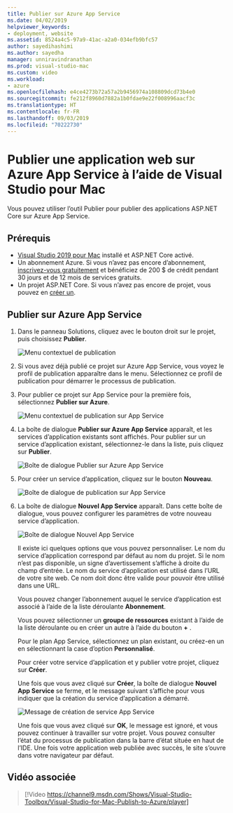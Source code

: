 ```yaml
---
title: Publier sur Azure App Service
ms.date: 04/02/2019
helpviewer_keywords:
- deployment, website
ms.assetid: 8524a4c5-97a9-41ac-a2a0-034efb9bfc57
author: sayedihashimi
ms.author: sayedha
manager: unniravindranathan
ms.prod: visual-studio-mac
ms.custom: video
ms.workload:
- azure
ms.openlocfilehash: e4ce4273b72a57a2b9456974a108809dcd73b4e0
ms.sourcegitcommit: fe212f8960d7882a1b0fdae9e22f008996aacf3c
ms.translationtype: HT
ms.contentlocale: fr-FR
ms.lasthandoff: 09/03/2019
ms.locfileid: "70222730"
---
```

# <a name="publish-a-web-app-to-azure-app-service-using-visual-studio-for-mac"></a>Publier une application web sur Azure App Service à l’aide de Visual Studio pour Mac

Vous pouvez utiliser l’outil Publier pour publier des applications ASP.NET Core sur Azure App Service.

## <a name="prerequisites"></a>Prérequis

- [Visual Studio 2019 pour Mac](https://visualstudio.microsoft.com/downloads/?utm_medium=microsoft&utm_source=docs.microsoft.com&utm_campaign=inline+link&utm_content=download+vs4mac2019) installé et ASP.NET Core activé.
- Un abonnement Azure. Si vous n’avez pas encore d’abonnement, [inscrivez-vous gratuitement](https://azure.microsoft.com/free/dotnet/) et bénéficiez de 200 $ de crédit pendant 30 jours et de 12 mois de services gratuits.
- Un projet ASP.NET Core. Si vous n’avez pas encore de projet, vous pouvez en [créer un](~/create-new-projects.md).

## <a name="publish-to-azure-app-service"></a>Publier sur Azure App Service

 1. Dans le panneau Solutions, cliquez avec le bouton droit sur le projet, puis choisissez **Publier**.

    ![Menu contextuel de publication](media/publish-context-menu.png)

 2. Si vous avez déjà publié ce projet sur Azure App Service, vous voyez le profil de publication apparaître dans le menu. Sélectionnez ce profil de publication pour démarrer le processus de publication.

 3. Pour publier ce projet sur App Service pour la première fois, sélectionnez **Publier sur Azure**.

    ![Menu contextuel de publication sur App Service](media/publish-to-azure-context-menu.png)

 4. La boîte de dialogue **Publier sur Azure App Service** apparaît, et les services d’application existants sont affichés. Pour publier sur un service d’application existant, sélectionnez-le dans la liste, puis cliquez sur **Publier**.

    ![Boîte de dialogue Publier sur Azure App Service](media/publish-to-app-service-dialog.png)

 5. Pour créer un service d’application, cliquez sur le bouton **Nouveau**.

    ![Boîte de dialogue de publication sur App Service](media/publish-to-app-service-dialog-new-selected.png)

 6. La boîte de dialogue **Nouvel App Service** apparaît. Dans cette boîte de dialogue, vous pouvez configurer les paramètres de votre nouveau service d’application.

    ![Boîte de dialogue Nouvel App Service](media/publish-new-app-service.png)

    Il existe ici quelques options que vous pouvez personnaliser. Le nom du service d’application correspond par défaut au nom du projet. Si le nom n’est pas disponible, un signe d’avertissement s’affiche à droite du champ d’entrée. Le nom du service d’application est utilisé dans l’URL de votre site web. Ce nom doit donc être valide pour pouvoir être utilisé dans une URL.

    Vous pouvez changer l’abonnement auquel le service d’application est associé à l’aide de la liste déroulante **Abonnement**.

    Vous pouvez sélectionner un **groupe de ressources** existant à l’aide de la liste déroulante ou en créer un autre à l’aide du bouton **+** .

    Pour le plan App Service, sélectionnez un plan existant, ou créez-en un en sélectionnant la case d’option **Personnalisé**.

    Pour créer votre service d’application et y publier votre projet, cliquez sur **Créer**.

    Une fois que vous avez cliqué sur **Créer**, la boîte de dialogue **Nouvel App Service** se ferme, et le message suivant s’affiche pour vous indiquer que la création du service d’application a démarré.

      ![Message de création de service App Service](media/publish-create-app-service-message.png)

    Une fois que vous avez cliqué sur **OK**, le message est ignoré, et vous pouvez continuer à travailler sur votre projet. Vous pouvez consulter l’état du processus de publication dans la barre d’état située en haut de l’IDE. Une fois votre application web publiée avec succès, le site s’ouvre dans votre navigateur par défaut.

## <a name="related-video"></a>Vidéo associée

> [!Video https://channel9.msdn.com/Shows/Visual-Studio-Toolbox/Visual-Studio-for-Mac-Publish-to-Azure/player]
